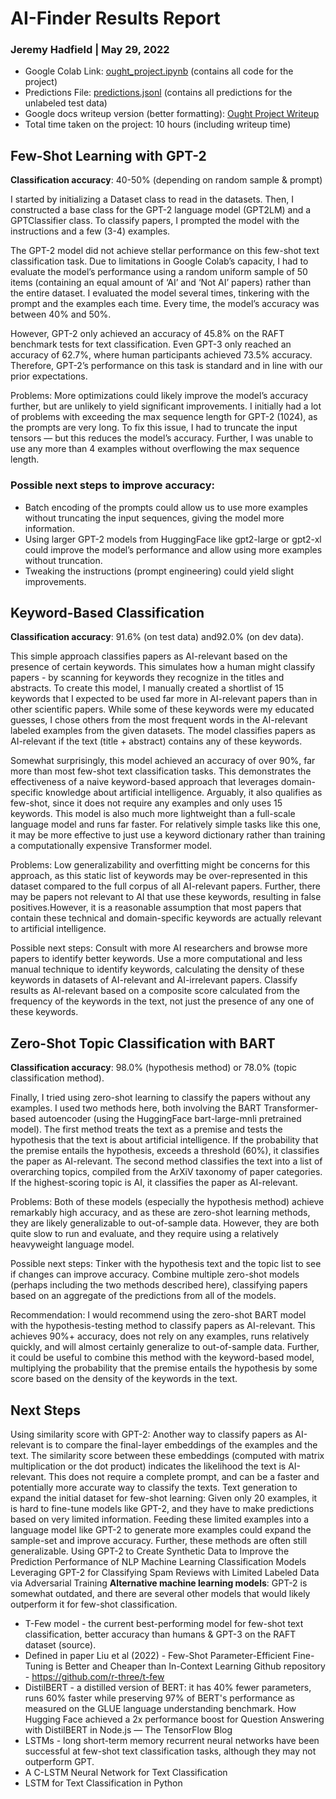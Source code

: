 # AI-Finder Results Report
### Jeremy Hadfield | May 29, 2022

- Google Colab Link: [ought_project.ipynb](https://colab.research.google.com/drive/1CYSTGYtmu0Jiw_0BDkjM7CpohQ_xi5D1?usp=drive_link) (contains all code for the project)
- Predictions File: [predictions.jsonl](https://drive.google.com/file/d/1jHcNP8MJn-eJ3s6WxcpUeWRFyeJCCT1i/view?usp=drive_link) (contains all predictions for the unlabeled test data)
- Google docs writeup version (better formatting): [Ought Project Writeup](https://docs.google.com/document/d/1CYlvHClIYJAAr0xxQuIF9HoIqUu4jfl17l_beMoGYbM/edit?usp=drive_link)
- Total time taken on the project: 10 hours (including writeup time)

## Few-Shot Learning with GPT-2
**Classification accuracy**: 40-50% (depending on random sample & prompt)

I started by initializing a Dataset class to read in the datasets. Then, I constructed a base class for the GPT-2 language model (GPT2LM) and a GPTClassifier class. To classify papers, I prompted the model with the instructions and a few (3-4) examples. 

The GPT-2 model did not achieve stellar performance on this few-shot text classification task. Due to limitations in Google Colab’s capacity, I had to evaluate the model’s performance using a random uniform sample of 50 items (containing an equal amount of ‘AI’ and ‘Not AI’ papers) rather than the entire dataset. I evaluated the model several times, tinkering with the prompt and the examples each time. Every time, the model’s accuracy was between 40% and 50%. 

However, GPT-2 only achieved an accuracy of 45.8% on the RAFT benchmark tests for text classification. Even GPT-3 only reached an accuracy of 62.7%, where human participants achieved 73.5% accuracy. Therefore, GPT-2’s performance on this task is standard and in line with our prior expectations. 

Problems: More optimizations could likely improve the model’s accuracy further, but are unlikely to yield significant improvements. I initially had a lot of problems with exceeding the max sequence length for GPT-2 (1024), as the prompts are very long. To fix this issue, I had to truncate the input tensors — but this reduces the model’s accuracy. Further, I was unable to use any more than 4 examples without overflowing the max sequence length. 

### Possible next steps to improve accuracy: 
- Batch encoding of the prompts could allow us to use more examples without truncating the input sequences, giving the model more information.
- Using larger GPT-2 models from HuggingFace like gpt2-large or gpt2-xl could improve the model’s performance and allow using more examples without truncation. 
- Tweaking the instructions (prompt engineering) could yield slight improvements.
  
## Keyword-Based Classification
**Classification accuracy**: 91.6% (on test data) and ​​92.0% (on dev data). 

This simple approach classifies papers as AI-relevant based on the presence of certain keywords. This simulates how a human might classify papers - by scanning for keywords they recognize in the titles and abstracts. To create this model, I manually created a shortlist of 15 keywords that I expected to be used far more in AI-relevant papers than in other scientific papers. While some of these keywords were my educated guesses, I chose others from the most frequent words in the AI-relevant labeled examples from the given datasets. The model classifies papers as AI-relevant if the text (title + abstract) contains any of these keywords. 

Somewhat surprisingly, this model achieved an accuracy of over 90%, far more than most few-shot text classification tasks. This demonstrates the effectiveness of a naive keyword-based approach that leverages domain-specific knowledge about artificial intelligence. Arguably, it also qualifies as few-shot, since it does not require any examples and only uses 15 keywords. This model is also much more lightweight than a full-scale language model and runs far faster. For relatively simple tasks like this one, it may be more effective to just use a keyword dictionary rather than training a computationally expensive Transformer model. 

Problems: Low generalizability and overfitting might be concerns for this approach, as this static list of keywords may be over-represented in this dataset compared to the full corpus of all AI-relevant papers. Further, there may be papers not relevant to AI that use these keywords, resulting in false positives.However, it is a reasonable assumption that most papers that contain these technical and domain-specific keywords are actually relevant to artificial intelligence. 

Possible next steps: 
Consult with more AI researchers and browse more papers to identify better keywords. 
Use a more computational and less manual technique to identify keywords, calculating the density of these keywords in datasets of AI-relevant and AI-irrelevant papers. 
Classify results as AI-relevant based on a composite score calculated from the frequency of the keywords in the text, not just the presence of any one of these keywords. 

## Zero-Shot Topic Classification with BART
**Classification accuracy**: 98.0% (hypothesis method) or 78.0% (topic classification method). 

Finally, I tried using zero-shot learning to classify the papers without any examples. I used two methods here, both involving the BART Transformer-based autoencoder (using the HuggingFace bart-large-mnli pretrained model). The first method treats the text as a premise and tests the hypothesis that the text is about artificial intelligence. If the probability that the premise entails the hypothesis, exceeds a threshold (60%), it classifies the paper as AI-relevant. The second method classifies the text into a list of overarching topics, compiled from the ArXiV taxonomy of paper categories. If the highest-scoring topic is AI, it classifies the paper as AI-relevant. 

Problems: Both of these models (especially the hypothesis method) achieve remarkably high accuracy, and as these are zero-shot learning methods, they are likely generalizable to out-of-sample data. However, they are both quite slow to run and evaluate, and they require using a relatively heavyweight language model. 

Possible next steps: 
Tinker with the hypothesis text and the topic list to see if changes can improve accuracy. 
Combine multiple zero-shot models (perhaps including the two methods described here), classifying papers based on an aggregate of the predictions from all of the models. 

Recommendation: I would recommend using the zero-shot BART model with the hypothesis-testing method to classify papers as AI-relevant. This achieves 90%+ accuracy, does not rely on any examples, runs relatively quickly, and will almost certainly generalize to out-of-sample data. Further, it could be useful to combine this method with the keyword-based model, multiplying the probability that the premise entails the hypothesis by some score based on the density of the keywords in the text. 

## Next Steps
Using similarity score with GPT-2: Another way to classify papers as AI-relevant is to compare the final-layer embeddings of the examples and the text. The similarity score between these embeddings (computed with matrix multiplication or the dot product) indicates the likelihood the text is AI-relevant. This does not require a complete prompt, and can be a faster and potentially more accurate way to classify the texts. 
Text generation to expand the initial dataset for few-shot learning: Given only 20 examples, it is hard to fine-tune models like GPT-2, and they have to make predictions based on very limited information. Feeding these limited examples into a language model like GPT-2 to generate more examples could expand the sample-set and improve accuracy. Further, these methods are often still generalizable. 
Using GPT-2 to Create Synthetic Data to Improve the Prediction Performance of NLP Machine Learning Classification Models
Leveraging GPT-2 for Classifying Spam Reviews with Limited Labeled Data via Adversarial Training
**Alternative machine learning models**: GPT-2 is somewhat outdated, and there are several other models that would likely outperform it for few-shot classification. 
- T-Few model - the current best-performing model for few-shot text classification, better accuracy than humans & GPT-3 on the RAFT dataset (source).
- Defined in paper Liu et al (2022) - Few-Shot Parameter-Efficient Fine-Tuning is Better and Cheaper than In-Context Learning
Github repository - https://github.com/r-three/t-few
- DistilBERT - a distilled version of BERT: it has 40% fewer parameters, runs 60% faster while preserving 97% of BERT's performance as measured on the GLUE language understanding benchmark.
How Hugging Face achieved a 2x performance boost for Question Answering with DistilBERT in Node.js — The TensorFlow Blog
- LSTMs - long short-term memory recurrent neural networks have been successful at few-shot text classification tasks, although they may not outperform GPT. 
- A C-LSTM Neural Network for Text Classification 
- LSTM for Text Classification in Python
